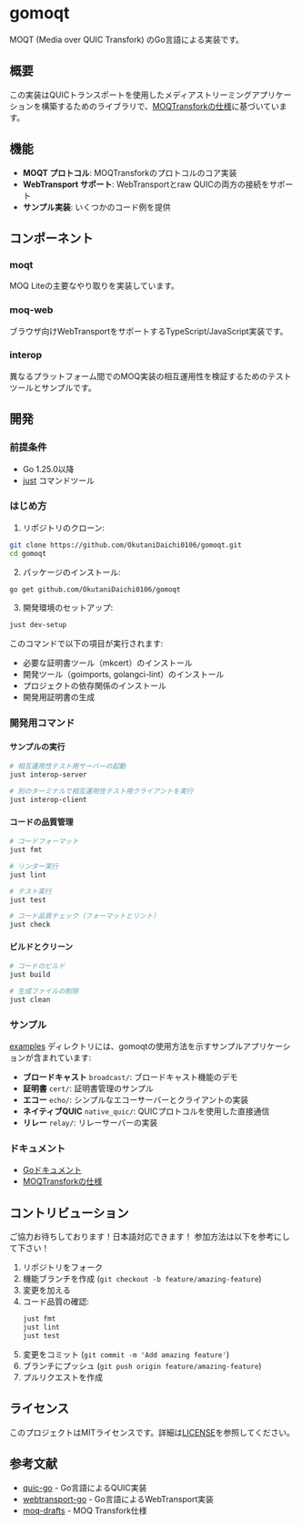 # gomoqt

MOQT (Media over QUIC Transfork) のGo言語による実装です。

## 概要

この実装はQUICトランスポートを使用したメディアストリーミングアプリケーションを構築するためのライブラリで、[MOQTransforkの仕様](https://kixelated.github.io/moq-drafts/draft-lcurley-moq-transfork.html)に基づいています。

## 機能

- **MOQT プロトコル**: MOQTransforkのプロトコルのコア実装
- **WebTransport サポート**: WebTransportとraw QUICの両方の接続をサポート
- **サンプル実装**: いくつかのコード例を提供

## コンポーネント

### moqt

MOQ Liteの主要なやり取りを実装しています。

### moq-web

ブラウザ向けWebTransportをサポートするTypeScript/JavaScript実装です。

### interop

異なるプラットフォーム間でのMOQ実装の相互運用性を検証するためのテストツールとサンプルです。

## 開発

### 前提条件

- Go 1.25.0以降
- [just](https://github.com/casey/just) コマンドツール

### はじめ方

1. リポジトリのクローン:
```bash
git clone https://github.com/OkutaniDaichi0106/gomoqt.git
cd gomoqt
```

2. パッケージのインストール:
```bash
go get github.com/OkutaniDaichi0106/gomoqt
```

3. 開発環境のセットアップ:
```bash
just dev-setup
```

このコマンドで以下の項目が実行されます:
- 必要な証明書ツール（mkcert）のインストール
- 開発ツール（goimports, golangci-lint）のインストール
- プロジェクトの依存関係のインストール
- 開発用証明書の生成

### 開発用コマンド

#### サンプルの実行
```bash
# 相互運用性テスト用サーバーの起動
just interop-server

# 別のターミナルで相互運用性テスト用クライアントを実行
just interop-client
```

#### コードの品質管理
```bash
# コードフォーマット
just fmt

# リンター実行
just lint

# テスト実行
just test

# コード品質チェック（フォーマットとリント）
just check
```

#### ビルドとクリーン
```bash
# コードのビルド
just build

# 生成ファイルの削除
just clean
```

### サンプル

[examples](examples) ディレクトリには、gomoqtの使用方法を示すサンプルアプリケーションが含まれています:

- **ブロードキャスト** `broadcast/`: ブロードキャスト機能のデモ
- **証明書** `cert/`: 証明書管理のサンプル
- **エコー** `echo/`: シンプルなエコーサーバーとクライアントの実装
- **ネイティブQUIC** `native_quic/`: QUICプロトコルを使用した直接通信
- **リレー** `relay/`: リレーサーバーの実装

### ドキュメント

- [Goドキュメント](https://pkg.go.dev/github.com/OkutaniDaichi0106/gomoqt)
- [MOQTransforkの仕様](https://kixelated.github.io/moq-drafts/draft-lcurley-moq-transfork.html)


## コントリビューション

ご協力お待ちしております！日本語対応できます！
参加方法は以下を参考にして下さい！

1. リポジトリをフォーク
2. 機能ブランチを作成 (`git checkout -b feature/amazing-feature`)
3. 変更を加える
4. コード品質の確認:
   ```bash
   just fmt
   just lint
   just test
   ```
5. 変更をコミット (`git commit -m 'Add amazing feature'`)
6. ブランチにプッシュ (`git push origin feature/amazing-feature`)
7. プルリクエストを作成

## ライセンス

このプロジェクトはMITライセンスです。詳細は[LICENSE](LICENSE)を参照してください。

## 参考文献

- [quic-go](https://github.com/quic-go/quic-go) - Go言語によるQUIC実装
- [webtransport-go](https://github.com/quic-go/webtransport-go) - Go言語によるWebTransport実装
- [moq-drafts](https://github.com/kixelated/moq-drafts) - MOQ Transfork仕様